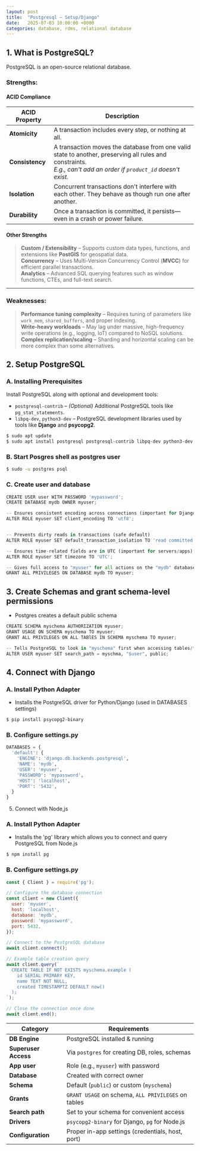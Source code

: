 ```yaml
---
layout: post
title:  "Postgresql – Setup/Django"
date:   2025-07-03 10:00:00 +0000
categories: database, rdms, relational database
---
```



## 1. What is PostgreSQL?

PostgreSQL is an open-source relational database.

### Strengths:

#### ACID Compliance

| ACID Property        | Description                                                                                           |
|----------------------|-------------------------------------------------------------------------------------------------------|
| **Atomicity**         | A transaction includes every step, or nothing at all.                                                 |
| **Consistency**       | A transaction moves the database from one valid state to another, preserving all rules and constraints. <br>_E.g., can't add an order if `product_id` doesn't exist._ |
| **Isolation**         | Concurrent transactions don't interfere with each other. They behave as though run one after another. |
| **Durability**        | Once a transaction is committed, it persists—even in a crash or power failure.                        |

#### Other Strengths
> **Custom / Extensibility** – Supports custom data types, functions, and extensions like **PostGIS** for geospatial data.  
> **Concurrency** – Uses Multi-Version Concurrency Control (**MVCC**) for efficient parallel transactions.  
> **Analytics** – Advanced SQL querying features such as window functions, CTEs, and full-text search.

---

### Weaknesses:

> **Performance tuning complexity** – Requires tuning of parameters like `work_mem`, `shared_buffers`, and proper indexing.  
> **Write-heavy workloads** – May lag under massive, high-frequency write operations (e.g., logging, IoT) compared to NoSQL solutions.  
> **Complex replication/scaling** – Sharding and horizontal scaling can be more complex than some alternatives.

## 2. Setup PostgreSQL

### A. Installing Prerequisites

Install PostgreSQL along with optional and development tools:

- `postgresql-contrib` – *(Optional)* Additional PostgreSQL tools like `pg_stat_statements`.
- `libpq-dev`, `python3-dev` – PostgreSQL development libraries used by tools like **Django** and **psycopg2**.

```bash
$ sudo apt update
$ sudo apt install postgresql postgresql-contrib libpq-dev python3-dev
```

### B. Start Posgres shell as postgres user
```bash
$ sudo -u postgres psql
```

### C. Create user and database
```python
CREATE USER user WITH PASSWORD 'mypassword';
CREATE DATABASE mydb OWNER myuser;

-- Ensures consistent encoding across connections (important for Django)
ALTER ROLE myuser SET client_encoding TO 'utf8';


-- Prevents dirty reads in transactions (safe default)
ALTER ROLE myuser SET default_transaction_isolation TO 'read committed';

-- Ensures time-related fields are in UTC (important for servers/apps)
ALTER ROLE myuser SET timezone TO 'UTC';

-- Gives full access to "myuser" for all actions on the "mydb" database
GRANT ALL PRIVILEGES ON DATABASE mydb TO myuser;
```


## 3. Create Schemas and grant schema-level permissions
- Postgres creates a default public schema
```python
CREATE SCHEMA myschema AUTHORIZATION myuser;
GRANT USAGE ON SCHEMA myschema TO myuser;
GRANT ALL PRIVILEGES ON ALL TABlES IN SCHEMA myschema TO myuser;

-- Tells PostgreSQL to look in "myschema" first when accessing tables/functions
ALTER USER myuser SET search_path = myschma, "$user", public;
```

## 4. Connect with Django
### A. Install Python Adapter
- Installs the PostgreSQL driver for Python/Django (used in DATABASES settings)
```bash
$ pip install psycopg2-binary
```

### B. Configure settings.py
```python
DATABASES = {
  'default': {
    'ENGINE': 'django.db.backends.postgresql',
    'NAME': 'mydb',
    'USER': 'myuser',
    'PASSWORD': 'mypassword',
    'HOST': 'localhost',
    'PORT': '5432',
  }
}
```

5. Connect with Node,js
### A. Install Python Adapter
- Installs the 'pg' library which allows you to connect and query PostgreSQL from Node.js
```bash
$ npm install pg
```

### B. Configure settings.py
```JavaScript
const { Client } = require('pg');

// Configure the database connection
const client = new Client({
  user: 'myuser',
  host: 'localhost',
  database: 'mydb',
  password: 'mypassword',
  port: 5432,
});

// Connect to the PostgreSQL database
await client.connect();

// Example table creation query
await client.query(`
  CREATE TABLE IF NOT EXISTS myschema.example (
    id SERIAL PRIMARY KEY,
    name TEXT NOT NULL,
    created TIMESTAMPTZ DEFAULT now()
  );
`);

// Close the connection once done
await client.end();

```

| Category             | Requirements                                        |
| -------------------- | --------------------------------------------------- |
| **DB Engine**        | PostgreSQL installed & running                      |
| **Superuser Access** | Via `postgres` for creating DB, roles, schemas      |
| **App user**         | Role (e.g., `myuser`) with password                 |
| **Database**         | Created with correct owner                          |
| **Schema**           | Default (`public`) or custom (`myschema`)           |
| **Grants**           | `GRANT USAGE` on schema, `ALL PRIVILEGES` on tables |
| **Search path**      | Set to your schema for convenient access            |
| **Drivers**          | `psycopg2-binary` for Django, `pg` for Node.js      |
| **Configuration**    | Proper in-app settings (credentials, host, port)    |
